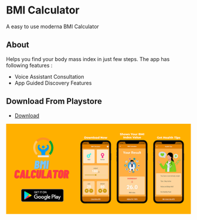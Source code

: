 # BMI Calculator

A easy to use moderna BMI Calculator

## About

Helps you find your body mass index in just few steps. The app has following features :
- Voice Assistant Consultation
- App Guided Discovery Features

## Download From Playstore
- [Download](https://play.google.com/store/apps/details?id=com.flutter.bmi_calculator)

<img src="./images/BMI%20Linkedin%20.png" align="center" />
  



